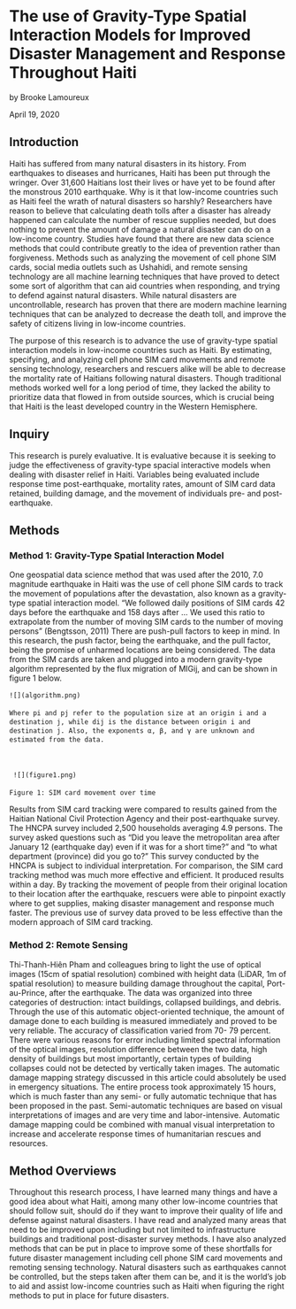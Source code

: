 # The use of Gravity-Type Spatial Interaction Models for Improved Disaster Management and Response Throughout Haiti

by Brooke Lamoureux

April 19, 2020

## Introduction

Haiti has suffered from many natural disasters in its history. From earthquakes to diseases and hurricanes, Haiti has been put through the wringer. Over 31,600 Haitians lost their lives or have yet to be found after the monstrous 2010 earthquake. Why is it that low-income countries such as Haiti feel the wrath of natural disasters so harshly? Researchers have reason to believe that calculating death tolls after a disaster has already happened can calculate the number of rescue supplies needed, but does nothing to prevent the amount of damage a natural disaster can do on a low-income country. Studies have found that there are new data science methods that could contribute greatly to the idea of prevention rather than forgiveness. Methods such as analyzing the movement of cell phone SIM cards, social media outlets such as Ushahidi, and remote sensing technology are all machine learning techniques that have proved to detect some sort of algorithm that can aid countries when responding, and trying to defend against natural disasters. While natural disasters are uncontrollable, research has proven that there are modern machine learning techniques that can be analyzed to decrease the death toll, and improve the safety of citizens living in low-income countries. 

The purpose of this research is to advance the use of gravity-type spatial interaction models in low-income countries such as Haiti. By estimating, specifying, and analyzing cell phone SIM card movements and remote sensing technology, researchers and rescuers alike will be able to decrease the mortality rate of Haitians following natural disasters. Though traditional methods worked well for a long period of time, they lacked the ability to prioritize data that flowed in from outside sources, which is crucial being that Haiti is the least developed country in the Western Hemisphere. 

## Inquiry

This research is purely evaluative. It is evaluative because it is seeking to judge the effectiveness of gravity-type spacial interactive models when dealing with disaster relief in Haiti. Variables being evaluated include response time post-earthquake, mortality rates, amount of SIM card data retained, building damage, and the movement of individuals pre- and post-earthquake. 

## Methods
### Method 1: Gravity-Type Spatial Interaction Model

One geospatial data science method that was used after the 2010, 7.0 magnitude earthquake in Haiti was the use of cell phone SIM cards to track the movement of populations after the devastation, also known as a gravity-type spatial interaction model. “We followed daily positions of SIM cards 42 days before the earthquake and 158 days after … We used this ratio to extrapolate from the number of moving SIM cards to the number of moving persons” (Bengtsson, 2011) There are push-pull factors to keep in mind. In this research, the push factor, being the earthquake, and the pull factor, being the promise of unharmed locations are being considered. The data from the SIM cards are taken and plugged into a modern gravity-type algorithm represented by the flux migration of MIGij, and can be shown in figure 1 below. 



    ![](algorithm.png) 

    Where pi and pj refer to the population size at an origin i and a destination j, while dij is the distance between origin i and destination j. Also, the exponents α, β, and γ are unknown and estimated from the data.



     ![](figure1.png)

    Figure 1: SIM card movement over time

Results from SIM card tracking were compared to results gained from the Haitian National Civil Protection Agency and their post-earthquake survey. The HNCPA survey included 2,500 households averaging 4.9 persons. The survey asked questions such as “Did you leave the metropolitan area after January 12 (earthquake day) even if it was for a short time?” and “to what department (province) did you go to?” This survey conducted by the HNCPA is subject to individual interpretation. For comparison, the SIM card tracking method was much more effective and efficient. It produced results within a day. By tracking the movement of people from their original location to their location after the earthquake, rescuers were able to pinpoint exactly where to get supplies, making disaster management and response much faster. The previous use of survey data proved to be less effective than the modern approach of SIM card tracking.

### Method 2: Remote Sensing 

Thi-Thanh-Hiên Pham and colleagues bring to light the use of optical images (15cm of spatial resolution) combined with height data (LiDAR, 1m of spatial resolution) to measure building damage throughout the capital, Port-au-Prince, after the earthquake. The data was organized into three categories of destruction: intact buildings, collapsed buildings, and debris. Through the use of this automatic object-oriented technique, the amount of damage done to each building is measured immediately and proved to be very reliable. The accuracy of classification varied from 70- 79 percent. There were various reasons for error including limited spectral information of the optical images, resolution difference between the two data, high density of buildings but most importantly, certain types of building collapses could not be detected by vertically taken images. The automatic damage mapping strategy discussed in this article could absolutely be used in emergency situations. The entire process took approximately 15 hours, which is much faster than any semi- or fully automatic technique that has been proposed in the past. Semi-automatic techniques are based on visual interpretations of images and are very time and labor-intensive. Automatic damage mapping could be combined with manual visual interpretation to increase and accelerate response times of humanitarian rescues and resources.

## Method Overviews 

Throughout this research process, I have learned many things and have a good idea about what Haiti, among many other low-income countries that should follow suit, should do if they want to improve their quality of life and defense against natural disasters. I have read and analyzed many areas that need to be improved upon including but not limited to infrastructure buildings and traditional post-disaster survey methods. I have also analyzed methods that can be put in place to improve some of these shortfalls for future disaster management including cell phone SIM card movements and remoting sensing technology. Natural disasters such as earthquakes cannot be controlled, but the steps taken after them can be, and it is the world’s job to aid and assist low-income countries such as Haiti when figuring the right methods to put in place for future disasters. 
